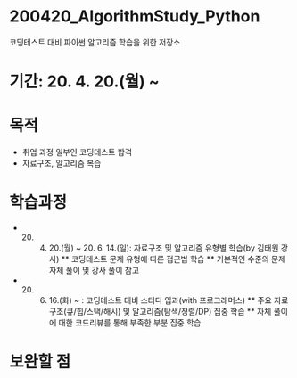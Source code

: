 # 200420_AlgorithmStudy_Python
코딩테스트 대비 파이썬 알고리즘 학습을 위한 저장소

# 기간: 20. 4. 20.(월) ~ 

# 목적
* 취업 과정 일부인 코딩테스트 합격
* 자료구조, 알고리즘 복습

# 학습과정
* 20. 4. 20.(월) ~ 20. 6. 14.(일): 자료구조 및 알고리즘 유형별 학습(by 김태원 강사)
** 코딩테스트 문제 유형에 따른 접근법 학습
** 기본적인 수준의 문제 자체 풀이 및 강사 풀이 참고 
* 20. 6. 16.(화) ~ : 코딩테스트 대비 스터디 입과(with 프로그래머스)
** 주요 자료구조(큐/힙/스택/해시) 및 알고리즘(탐색/정렬/DP) 집중 학습
** 자체 풀이에 대한 코드리뷰를 통해 부족한 부분 집중 학습

# 보완할 점



